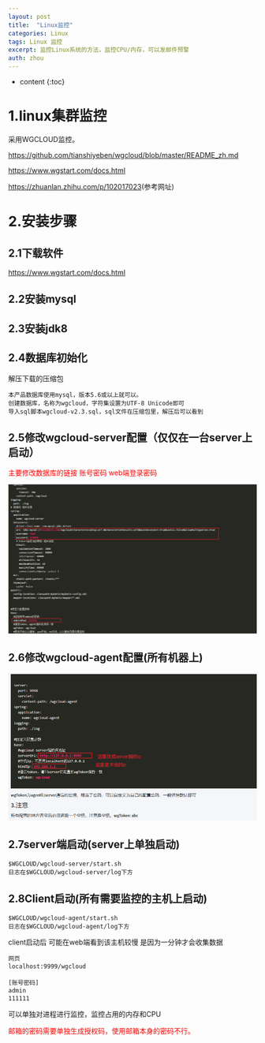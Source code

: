 ```yaml
---
layout: post
title:  "Linux监控"
categories: Linux
tags: Linux 监控
excerpt: 监控Linux系统的方法，监控CPU/内存，可以发邮件预警
auth: zhou
---
```

* content
{:toc}
# 1.linux集群监控

采用WGCLOUD监控。

<https://github.com/tianshiyeben/wgcloud/blob/master/README_zh.md>

<https://www.wgstart.com/docs.html>

<https://zhuanlan.zhihu.com/p/102017023>(参考网址)

# 2.安装步骤

## 2.1下载软件

<https://www.wgstart.com/docs.html>

## 2.2安装mysql

## 2.3安装jdk8

## 2.4数据库初始化

解压下载的压缩包

```
本产品数据库使用mysql，版本5.6或以上就可以。
创建数据库，名称为wgcloud，字符集设置为UTF-8 Unicode即可
导入sql脚本wgcloud-v2.3.sql，sql文件在压缩包里，解压后可以看到
```

## 2.5修改wgcloud-server配置（仅仅在一台server上启动）

<font color='red'>主要修改数据库的链接 账号密码 web端登录密码</font>

![1588923113952](/assets/1588923113952.png)



## 2.6修改wgcloud-agent配置(所有机器上)

![1588923225468](/assets/1588923225468.png)

## 2.7server端启动(server上单独启动)

```
$WGCLOUD/wgcloud-server/start.sh
日志在$WGCLOUD/wgcloud-server/log下方
```



## 2.8Client启动(所有需要监控的主机上启动)

```
$WGCLOUD/wgcloud-agent/start.sh
日志在$WGCLOUD/wgcloud-agent/log下方
```

client启动后 可能在web端看到该主机较慢 是因为一分钟才会收集数据

```
网页 
localhost:9999/wgcloud

[账号密码]
admin
111111
```

可以单独对进程进行监控，监控占用的内存和CPU

<font color='red'>邮箱的密码需要单独生成授权码，使用邮箱本身的密码不行。</font>